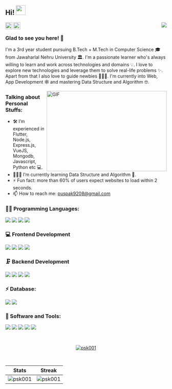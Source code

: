 
## Hi! <img src="https://raw.githubusercontent.com/iampavangandhi/iampavangandhi/master/gifs/Hi.gif" width="30px">

<a href="https://www.linkedin.com/in/pskprateek/">
  <img align="left" alt="Rohan's Linkdein" width="22px" src="https://cdn2.iconfinder.com/data/icons/social-media-2285/512/1_Linkedin_unofficial_colored_svg-512.png" />
</a>
<a href="https://github.com/psk001">
  <img align="left" alt="Pushpak's Github" width="22px" src="https://github.githubassets.com/images/modules/logos_page/GitHub-Mark.png" />
</a>

<div align="right">

![](https://visitor-badge.glitch.me/badge?page_id=psk001.psk001)

</div>

### Glad to see you here! 🤩
 
I'm a 3rd year student pursuing B.Tech + M.Tech in Computer Science 🎓 from Jawaharlal Nehru University 🏛. I'm a passionate learner who's always willing to learn and work across technologies and domains 💡. I love to explore new technologies and leverage them to solve real-life problems ✨. Apart from that I also love to guide newbies 👨🏻‍💻. I'm currently into Web, App Development 🕸️ and mastering Data Structure and Algorithm 🤓.

<img align="right" height="250" width="375" alt="GIF" src="https://miro.medium.com/proxy/1*mr7WXw8tgpMhqugKP2WhrA.gif" />

### Talking about Personal Stuffs:

- 🛠 I’m experienced in Flutter, Node.js, Express.js, VueJS, <br /> Mongodb, Javascript, Python etc 💻.
- 👨🏻‍💻 I’m currently learning Data Structure and Algorithm 🚀.
- ⚡ Fun fact: more than 60% of users expect websites to load within 2 seconds.
- 📫 How to reach me: puspak9208@gmail.com

### 👩‍💻 Programming Languages:

<code><img src="https://img.shields.io/badge/C-00599C?style=for-the-badge&logo=c&logoColor=white" /></code>
<code><img src="https://img.shields.io/badge/C%2B%2B-00599C?style=for-the-badge&logo=c%2B%2B&logoColor=white" /></code>
<code><img src="https://img.shields.io/badge/JavaScript-323330?style=for-the-badge&logo=javascript&logoColor=F7DF1E" /></code>
<code><img src="https://img.shields.io/badge/Python-3776AB?style=for-the-badge&logo=python&logoColor=white" /></code>

### 💻 Frontend Development

<code><img src="https://img.shields.io/badge/html5-%23E34F26.svg?style=for-the-badge&logo=html5&logoColor=white" /></code>
<code><img src="https://img.shields.io/badge/css3-%231572B6.svg?style=for-the-badge&logo=css3&logoColor=white" /></code>
<code><img src="https://img.shields.io/badge/Bootstrap-563D7C?style=for-the-badge&logo=bootstrap&logoColor=white" /></code>
<code><img src="https://img.shields.io/badge/Qt-%23217346.svg?style=for-the-badge&logo=Qt&logoColor=white" /></code>

### 🗜 Backend Development

<code><img src="https://img.shields.io/badge/Node.js-43853D?style=for-the-badge&logo=node-dot-js&logoColor=white" /></code>
<code><img src="https://img.shields.io/badge/Express.js-000000?style=for-the-badge&logo=express&logoColor=white" /></code>
<code><img src="https://img.shields.io/badge/Flask-000000?style=for-the-badge&logo=flask&logoColor=white" /></code>
<code><img src="https://img.shields.io/badge/Django-000000?style=for-the-badge&logo=django&logoColor=green" /></code>

### ⚡ Database:
<code><img src="https://img.shields.io/badge/MySQL-00000F?style=for-the-badge&logo=mysql&logoColor=white" /></code>
<code><img src="https://img.shields.io/badge/MongoDB-4EA94B?style=for-the-badge&logo=mongodb&logoColor=white" /></code>

### 🚀 Software and Tools:

<code><img src="https://img.shields.io/badge/Postman-FF6C37?style=for-the-badge&logo=Postman&logoColor=white" /></code>
<code><img src="https://img.shields.io/badge/npm-CB3837?style=for-the-badge&logo=npm&logoColor=white" /></code>
<code><img src="https://img.shields.io/badge/Git-F05032?style=for-the-badge&logo=git&logoColor=white" /></code>
<code><img src="https://img.shields.io/badge/Canva-%2300C4CC.svg?style=for-the-badge&logo=Canva&logoColor=white" /></code>
<code><img src="https://img.shields.io/badge/figma-%23F24E1E.svg?style=for-the-badge&logo=figma&logoColor=white" /></code>

<!-- 
<code><img height="20" src="https://raw.githubusercontent.com/github/explore/80688e429a7d4ef2fca1e82350fe8e3517d3494d/topics/flutter/flutter.png"></code>
-->
<br/>

<p align="center"> <a href="https://github.com/ryo-ma/github-profile-trophy"><img src="https://github-profile-trophy.vercel.app/?username=psk001" alt="psk001" /></a> </p>

<br/>

Stats | Streak |
--- | --- |
<img align="center" src="https://github-readme-stats.vercel.app/api?username=psk001&show_icons=true&locale=en" alt="psk001" /> | <img align="center" src="https://github-readme-streak-stats.herokuapp.com/?user=psk001&" alt="psk001" /> | 

<div align="center">
  
</div>
